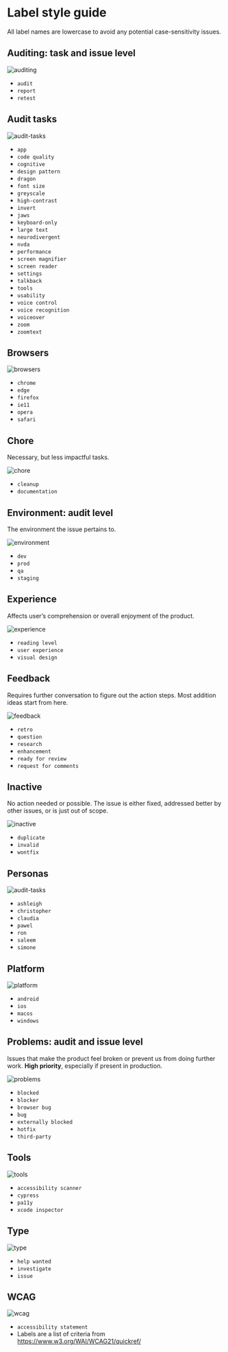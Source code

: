 # Label style guide

All label names are lowercase to avoid any potential case-sensitivity issues.

## Auditing: task and issue level

<img alt="auditing" src="https://img.shields.io/badge/-auditing-5d0dad?style=for-the-badge&logo=github&labelColor=000000" />

- `audit`
- `report`
- `retest`

## Audit tasks

<img alt="audit-tasks" src="https://img.shields.io/badge/-audit%20tasks-7057ff?style=for-the-badge&logo=github&labelColor=000000" />

- `app`
- `code quality`
- `cognitive`
- `design pattern`
- `dragon`
- `font size`
- `greyscale`
- `high-contrast`
- `invert`
- `jaws`
- `keyboard-only`
- `large text`
- `neurodivergent`
- `nvda`
- `performance`
- `screen magnifier`
- `screen reader`
- `settings`
- `talkback`
- `tools`
- `usability`
- `voice control`
- `voice recognition`
- `voiceover`
- `zoom`
- `zoomtext`

## Browsers

<img alt="browsers" src="https://img.shields.io/badge/-browsers-fd9454?style=for-the-badge&logo=github&labelColor=000000" />

- `chrome`
- `edge`
- `firefox`
- `ie11`
- `opera`
- `safari`

## Chore

Necessary, but less impactful tasks.

<img alt="chore" src="https://img.shields.io/badge/-chore-3ebcf8?style=for-the-badge&logo=github&labelColor=000000" />

- `cleanup`
- `documentation`

## Environment: audit level

The environment the issue pertains to.

<img alt="environment" src="https://img.shields.io/badge/-environment-bada55?style=for-the-badge&logo=github&labelColor=000000" />

- `dev`
- `prod`
- `qa`
- `staging`

## Experience

Affects user’s comprehension or overall enjoyment of the product.

<img alt="experience" src="https://img.shields.io/badge/-experience-ea69ff?style=for-the-badge&logo=github&labelColor=000000" />

- `reading level`
- `user experience`
- `visual design`

## Feedback

Requires further conversation to figure out the action steps. Most addition ideas start from here.

<img alt="feedback" src="https://img.shields.io/badge/-feedback-f8ec3e?style=for-the-badge&logo=github&labelColor=000000" />

- `retro`
- `question`
- `research`
- `enhancement`
- `ready for review`
- `request for comments`

## Inactive

No action needed or possible. The issue is either fixed, addressed better by other issues, or is just out of scope.

<img alt="inactive" src="https://img.shields.io/badge/-inactive-b7b7b7?style=for-the-badge&logo=github&labelColor=000000" />

- `duplicate`
- `invalid`
- `wontfix`

## Personas

<img alt="audit-tasks" src="https://img.shields.io/badge/-personas-ffaaff?style=for-the-badge&logo=github&labelColor=000000" />

- `ashleigh`
- `christopher`
- `claudia`
- `pawel`
- `ron`
- `saleem`
- `simone`

## Platform

<img alt="platform" src="https://img.shields.io/badge/-platform-000000?style=for-the-badge&logo=github&labelColor=000000" />

- `android`
- `ios`
- `macos`
- `windows`

## Problems: audit and issue level

Issues that make the product feel broken or prevent us from doing further work. **High priority**, especially if present in production.

<img alt="problems" src="https://img.shields.io/badge/-problems-d73a4a?style=for-the-badge&logo=github&labelColor=000000" />

- `blocked`
- `blocker`
- `browser bug`
- `bug`
- `externally blocked`
- `hotfix`
- `third-party`

## Tools

<img alt="tools" src="https://img.shields.io/badge/-tools-f9d0c4?style=for-the-badge&logo=github&labelColor=000000" />

- `accessibility scanner`
- `cypress`
- `pa11y`
- `xcode inspector`

## Type

<img alt="type" src="https://img.shields.io/badge/-type-7efaf6?style=for-the-badge&logo=github&labelColor=000000" />

- `help wanted`
- `investigate`
- `issue`

## WCAG

<img alt="wcag" src="https://img.shields.io/badge/-wcag-fbca04?style=for-the-badge&logo=github&labelColor=000000" />

- `accessibility statement`
- Labels are a list of criteria from <https://www.w3.org/WAI/WCAG21/quickref/>
